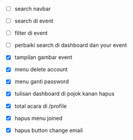 - [ ] search navbar
- [ ] search di event
- [ ] filter di event
- [ ] perbaiki search di dashboard dan your event

- [x] tampilan gambar event
- [x] menu delete account
- [x] menu ganti password
- [x] tulisan dashboard di pojok kanan hapus
- [x] total acara di /profile
- [x] hapus menu joined
- [x] hapus button change email